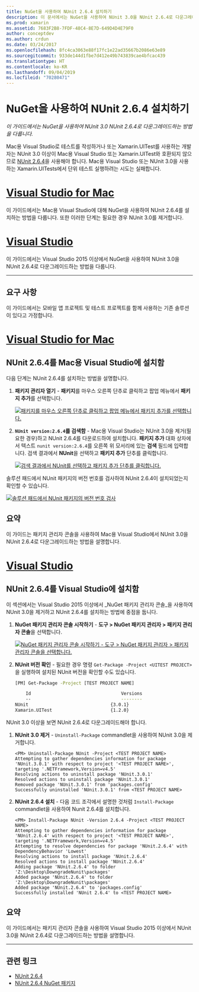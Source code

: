 ```yaml
---
title: NuGet을 사용하여 NUnit 2.6.4 설치하기
description: 이 문서에서는 NuGet을 사용하여 NUnit 3.0을 NUnit 2.6.4로 다운그레이드하는 방법을 설명합니다. NUnit 3.x을 지원하지 않는 Xamarin.UITest로 작업하는 경우에 필요합니다.
ms.prod: xamarin
ms.assetid: 7683F2B8-7FDF-48C4-8E7D-649D4D4E79F0
author: conceptdev
ms.author: crdun
ms.date: 03/24/2017
ms.openlocfilehash: 8fc4ca3063e88f17fc1e22ad35667b2086e63e89
ms.sourcegitcommit: 933de144d1fbe7d412e49b743839cae4bfcac439
ms.translationtype: HT
ms.contentlocale: ko-KR
ms.lasthandoff: 09/04/2019
ms.locfileid: "70280471"
---
```

# <a name="installing-nunit-264-using-nuget"></a>NuGet을 사용하여 NUnit 2.6.4 설치하기

_이 가이드에서는 NuGet을 사용하여 NUnit 3.0 NUnit 2.6.4로 다운그레이드하는 방법을 다룹니다._

Mac용 Visual Studio로 테스트를 작성하거나 또는 Xamarin.UITest를 사용하는 개발자는 NUnit 3.0 이상이 Mac용 Visual Studio 또는 Xamarin.UITest와 호환되지 않으므로 [NUnit 2.6.4](http://nunit.org/index.php?p=docHome&r=2.6.4)을 사용해야 합니다. Mac용 Visual Studio 또는 NUnit 3.0을 사용하는 Xamarin.UITests에서 단위 테스트 실행하려는 시도는 실패합니다.

# <a name="visual-studio-for-mactabmacos"></a>[Visual Studio for Mac](#tab/macos)

이 가이드에서는 Mac용 Visual Studio에 대해 NuGet을 사용하여 NUnit 2.6.4를 설치하는 방법을 다룹니다. 또한 이러한 단계는 필요한 경우 NUnit 3.0를 제거합니다.

# <a name="visual-studiotabwindows"></a>[Visual Studio](#tab/windows)

이 가이드에서는 Visual Studio 2015 이상에서 NuGet을 사용하여 NUnit 3.0을 NUnit 2.6.4로 다운그레이드하는 방법을 다룹니다.

-----

## <a name="requirements"></a>요구 사항

이 가이드에서는 모바일 앱 프로젝트 및 테스트 프로젝트를 함께 사용하는 기존 솔루션이 있다고 가정합니다.

# <a name="visual-studio-for-mactabmacos"></a>[Visual Studio for Mac](#tab/macos)

## <a name="installing-nunit-264-in-visual-studio-for-mac"></a>NUnit 2.6.4를 Mac용 Visual Studio에 설치함

다음 단계는 NUnit 2.6.4를 설치하는 방법을 설명합니다.


1. **패키지 관리자 열기** - **패키지**를 마우스 오른쪽 단추로 클릭하고 팝업 메뉴에서 **패키지 추가**를 선택합니다.

    [![](installing-nunit-using-nuget-images/add-packages-xs.png "패키지를 마우스 오른쪽 단추로 클릭하고 팝업 메뉴에서 패키지 추가를 선택합니다.")](installing-nunit-using-nuget-images/add-packages-xs.png#lightbox)
    
1. **`NUnit version:2.6.4`를 검색함** - Mac용 Visual Studio는 NUnit 3.0을 제거(필요한 경우)하고 NUnit 2.6.4를 다운로드하여 설치합니다. **패키지 추가** 대화 상자에서 텍스트 `nunit version:2.6.4`를 오른쪽 위 모서리에 있는 **검색** 필드에 입력합니다. 검색 결과에서 **NUnit**을 선택하고 **패키지 추가** 단추를 클릭합니다.

    [![](installing-nunit-using-nuget-images/nunit-search-xs.png "검색 결과에서 NUnit를 선택하고 패키지 추가 단추를 클릭합니다.")](installing-nunit-using-nuget-images/nunit-search-xs.png#lightbox)


솔루션 패드에서 NUnit 패키지의 버전 번호를 검사하여 NUnit 2.6.4이 설치되었는지 확인할 수 있습니다.

[![](installing-nunit-using-nuget-images/nunit-2-6-4-installed.png "솔루션 패드에서 NUnit 패키지의 버전 번호 검사")](installing-nunit-using-nuget-images/nunit-2-6-4-installed.png#lightbox)

## <a name="summary"></a>요약

이 가이드는 패키지 관리자 콘솔을 사용하여 Mac용 Visual Studio에서 NUnit 3.0을 NUnit 2.6.4로 다운그레이드하는 방법을 설명합니다.


# <a name="visual-studiotabwindows"></a>[Visual Studio](#tab/windows)

## <a name="installing-nunit-264-in-visual-studio"></a>NUnit 2.6.4를 Visual Studio에 설치함

이 섹션에서는 Visual Studio 2015 이상에서 _NuGet 패키지 관리자 콘솔_을 사용하여 NUnit 3.0을 제거하고 NUnit 2.6.4를 설치하는 방법에 중점을 둡니다.


1. **NuGet 패키지 관리자 콘솔 시작하기** - **도구 > NuGet 패키지 관리자 > 패키지 관리자 콘솔**을 선택합니다.

    [![](installing-nunit-using-nuget-images/package-manager-console.png "NuGet 패키지 관리자 콘솔 시작하기 - 도구 > NuGet 패키지 관리자 > 패키지 관리자 콘솔을 선택합니다.")](installing-nunit-using-nuget-images/package-manager-console.png#lightbox)
    
1. **NUnit 버전 확인** - 필요한 경우 명령 `Get-Package -Project <UITEST PROJECT>`을 실행하여 설치된 NUnit 버전을 확인할 수도 있습니다.

    ```bash
    [PM] Get-Package -Project [TEST PROJECT NAME]
    
        Id                                  Versions                                 ProjectName
        --                                  --------                                 -----------
    NUnit                               {3.0.1}                                  [TEST PROJECT NAME]
    Xamarin.UITest                      {1.2.0}                                  [TEST PROJECT NAME]
    ```

NUnit 3.0 이상을 보면 NUnit 2.6.4로 다운그레이드해야 합니다.

1. **NUnit 3.0 제거** - `Uninstall-Package` commandlet을 사용하여 NUnit 3.0을 제거합니다.

    ```
    <PM> Uninstall-Package NUnit -Project <TEST PROJECT NAME>
    Attempting to gather dependencies information for package 'NUnit.3.0.1' with respect to project '<TEST PROJECT NAME>', targeting '.NETFramework,Version=v4.5'
    Resolving actions to uninstall package 'NUnit.3.0.1'
    Resolved actions to uninstall package 'NUnit.3.0.1'
    Removed package 'NUnit.3.0.1' from 'packages.config'
    Successfully uninstalled 'NUnit.3.0.1' from <TEST PROJECT NAME>
    ```

1. **NUnit 2.6.4 설치** - 다음 코드 조각에서 설명한 것처럼 `Install-Package` commandlet을 사용하여 Nunit 2.6.4를 설치합니다.

    ```
    <PM> Install-Package NUnit -Version 2.6.4 -Project <TEST PROJECT NAME>
    Attempting to gather dependencies information for package 'NUnit.2.6.4' with respect to project '<TEST PROJECT NAME>', targeting '.NETFramework,Version=v4.5'
    Attempting to resolve dependencies for package 'NUnit.2.6.4' with DependencyBehavior 'Lowest'
    Resolving actions to install package 'NUnit.2.6.4'
    Resolved actions to install package 'NUnit.2.6.4'
    Adding package 'NUnit.2.6.4' to folder 'Z:\Desktop\DowngradeNunit\packages'
    Added package 'NUnit.2.6.4' to folder 'Z:\Desktop\DowngradeNunit\packages'
    Added package 'NUnit.2.6.4' to 'packages.config'
    Successfully installed 'NUnit 2.6.4' to <TEST PROJECT NAME>
    ```

## <a name="summary"></a>요약

이 가이드에서는 패키지 관리자 콘솔을 사용하여 Visual Studio 2015 이상에서 NUnit 3.0을 NUnit 2.6.4로 다운그레이드하는 방법을 설명합니다.

-----

## <a name="related-links"></a>관련 링크

- [NUnit 2.6.4](http://nunit.org/index.php?p=docHome&r=2.6.4)
- [NUnit 2.6.4 NuGet 패키지](https://www.nuget.org/packages/NUnit/2.6.4)
